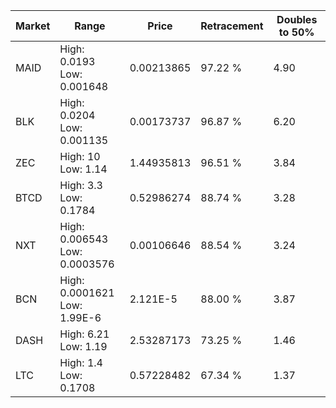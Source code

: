 | Market | Range | Price| Retracement | Doubles to 50% |
| --- | --- | --- | --- | --- |
| MAID | High: 0.0193<br />Low: 0.001648 | 0.00213865 | 97.22 % | 4.90 |
| BLK | High: 0.0204<br />Low: 0.001135 | 0.00173737 | 96.87 % | 6.20 |
| ZEC | High: 10<br />Low: 1.14 | 1.44935813 | 96.51 % | 3.84 |
| BTCD | High: 3.3<br />Low: 0.1784 | 0.52986274 | 88.74 % | 3.28 |
| NXT | High: 0.006543<br />Low: 0.0003576 | 0.00106646 | 88.54 % | 3.24 |
| BCN | High: 0.0001621<br />Low: 1.99E-6 | 2.121E-5 | 88.00 % | 3.87 |
| DASH | High: 6.21<br />Low: 1.19 | 2.53287173 | 73.25 % | 1.46 |
| LTC | High: 1.4<br />Low: 0.1708 | 0.57228482 | 67.34 % | 1.37 |
